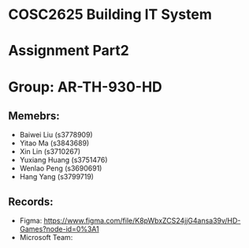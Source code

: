 # COSC2625 Building IT System 

# Assignment Part2

# Group: AR-TH-930-HD

## Memebrs: 
* Baiwei Liu (s3778909)
* Yitao Ma (s3843689)
* Xin Lin (s3710267)
* Yuxiang Huang (s3751476)
* Wenlao Peng (s3690691)
* Hang Yang (s3799719)

## Records:
* Figma: https://www.figma.com/file/K8pWbxZCS24jjG4ansa39v/HD-Games?node-id=0%3A1
* Microsoft Team: 
